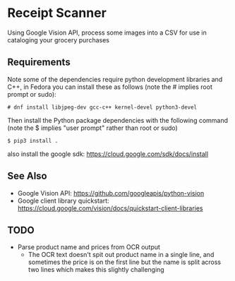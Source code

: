# Receipt Scanner

Using Google Vision API, process some images into a CSV for use in cataloging your grocery purchases

## Requirements

Note some of the dependencies require python development libraries and C++, in Fedora you can install these as follows (note the # implies root prompt or sudo):

```
# dnf install libjpeg-dev gcc-c++ kernel-devel python3-devel
```

Then install the Python package dependencies with the following command (note the $ implies "user prompt" rather than root or sudo)
```
$ pip3 install . 
```

also install the google sdk: https://cloud.google.com/sdk/docs/install

 

## See Also

* Google Vision API: https://github.com/googleapis/python-vision
* Google client library quickstart: https://cloud.google.com/vision/docs/quickstart-client-libraries

## TODO

* Parse product name and prices from OCR output
  * The OCR text doesn't spit out product name in a single line, and sometimes the price is on the first line but the name is split across two lines which makes this slightly challenging
